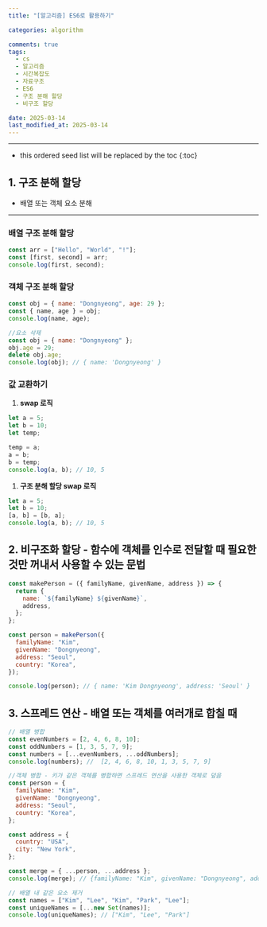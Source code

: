 ```yaml
---
title: "[알고리즘] ES6로 활용하기"

categories: algorithm

comments: true
tags:
  - cs
  - 알고리즘
  - 시간복잡도
  - 자료구조
  - ES6
  - 구조 분해 할당
  - 비구조 할당

date: 2025-03-14
last_modified_at: 2025-03-14
---
```


---

<!-- prettier-ignore -->
* this ordered seed list will be replaced by the toc 
{:toc}

## 1. 구조 분해 할당

- 배열 또는 객체 요소 분해

---

### 배열 구조 분해 할당

```jsx
const arr = ["Hello", "World", "!"];
const [first, second] = arr;
console.log(first, second);
```

### 객체 구조 분해 할당

```jsx
const obj = { name: "Dongnyeong", age: 29 };
const { name, age } = obj;
console.log(name, age);
```

```jsx
//요소 삭제
const obj = { name: "Dongnyeong" };
obj.age = 29;
delete obj.age;
console.log(obj); // { name: 'Dongnyeong' }
```

### 값 교환하기

1. **swap 로직**

```jsx
let a = 5;
let b = 10;
let temp;

temp = a;
a = b;
b = temp;
console.log(a, b); // 10, 5
```

1. **구조 분해 할당 swap 로직**

```jsx
let a = 5;
let b = 10;
[a, b] = [b, a];
console.log(a, b); // 10, 5
```

## 2. 비구조화 할당 - 함수에 객체를 인수로 전달할 때 필요한 것만 꺼내서 사용할 수 있는 문법

```jsx
const makePerson = ({ familyName, givenName, address }) => {
  return {
    name: `${familyName} ${givenName}`,
    address,
  };
};

const person = makePerson({
  familyName: "Kim",
  givenName: "Dongnyeong",
  address: "Seoul",
  country: "Korea",
});

console.log(person); // { name: 'Kim Dongnyeong', address: 'Seoul' }
```

## 3. 스프레드 연산 - 배열 또는 객체를 여러개로 합칠 때

```jsx
// 배열 병합
const evenNumbers = [2, 4, 6, 8, 10];
const oddNumbers = [1, 3, 5, 7, 9];
const numbers = [...evenNumbers, ...oddNumbers];
console.log(numbers); //  [2, 4, 6, 8, 10, 1, 3, 5, 7, 9]
```

```jsx
//객체 병합 - 키가 같은 객체를 병합하면 스프레드 연산을 사용한 객체로 덮음
const person = {
  familyName: "Kim",
  givenName: "Dongnyeong",
  address: "Seoul",
  country: "Korea",
};

const address = {
  country: "USA",
  city: "New York",
};

const merge = { ...person, ...address };
console.log(merge); // {familyName: "Kim", givenName: "Dongnyeong", address: "USA", country: "USA", city: "New York"}
```

```jsx
// 배열 내 같은 요소 제거
const names = ["Kim", "Lee", "Kim", "Park", "Lee"];
const uniqueNames = [...new Set(names)];
console.log(uniqueNames); // ["Kim", "Lee", "Park"]
```
